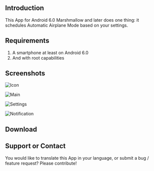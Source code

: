 ## Introduction

This App for Android 6.0 Marshmallow and later does one thing: it schedules Automatic Airplane Mode based on your settings.

## Requirements

1. A smartphone at least on Android 6.0
2. And with root capabilities

## Screenshots
![Icon](screenshots/en/icon.png)

![Main](screenshots/en/main.png)

![Settings](screenshots/en/settings.png)

![Notification](screenshots/en/notification.png)

## Download

## Support or Contact

You would like to translate this App in your language, or submit a bug / feature request? Please contribute!
